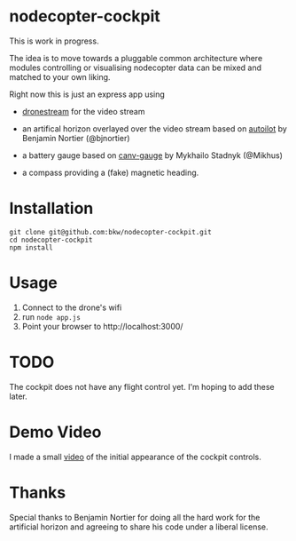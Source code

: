 # nodecopter-cockpit

This is work in progress.

The idea is to move towards a pluggable common architecture where
modules controlling or visualising nodecopter data can be mixed and
matched to your own liking.

Right now this is just an express app using

* [dronestream](http://npmjs.org/üackages/dronestream) for the video stream

* an artifical horizon overlayed over the video stream based on
  [autoilot](https://github.com/bjnortier/autopilot) by Benjamin Nortier
  (@bjnortier)

* a battery gauge based on [canv-gauge](https://github.com/Mikhus/canv-gauge)
  by Mykhailo Stadnyk (@Mikhus)

* a compass providing a (fake) magnetic heading.

# Installation

```
git clone git@github.com:bkw/nodecopter-cockpit.git
cd nodecopter-cockpit
npm install
```

# Usage

1. Connect to the drone's wifi
2. run `node app.js`
3. Point your browser to http://localhost:3000/

# TODO

The cockpit does not have any flight control yet. I'm hoping to add these later.

# Demo Video

I made a small [video](http://youtu.be/CNVyN0XnShQ) of the initial appearance
of the cockpit controls.

# Thanks

Special thanks to Benjamin Nortier for doing all the hard work for the
artificial horizon and agreeing to share his code under a liberal license.

